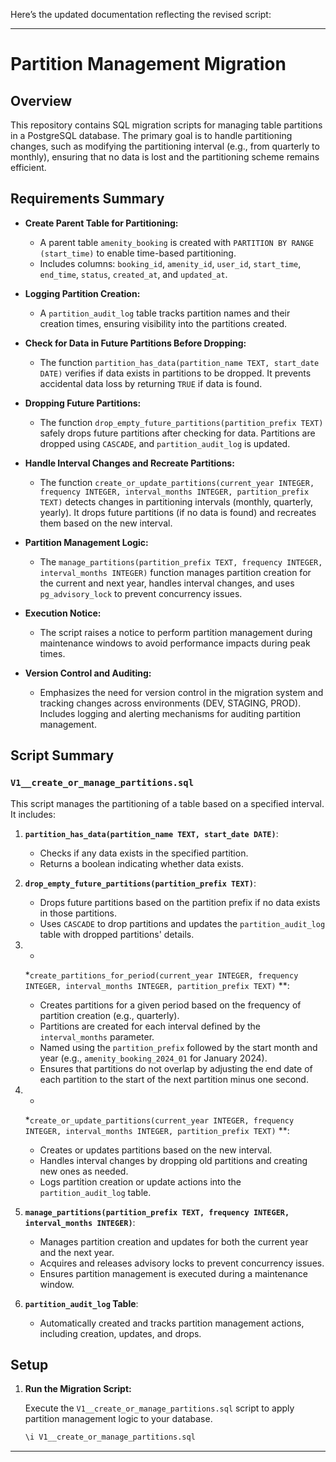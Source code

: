 Here’s the updated documentation reflecting the revised script:

---

# Partition Management Migration

## Overview

This repository contains SQL migration scripts for managing table partitions in a PostgreSQL database. The primary goal is to handle partitioning changes, such as modifying the partitioning interval (e.g., from quarterly to monthly), ensuring that no data is lost and the partitioning scheme remains efficient.

## Requirements Summary

- **Create Parent Table for Partitioning:**
    - A parent table `amenity_booking` is created with `PARTITION BY RANGE (start_time)` to enable time-based
      partitioning.
    - Includes columns: `booking_id`, `amenity_id`, `user_id`, `start_time`, `end_time`, `status`, `created_at`,
      and `updated_at`.

- **Logging Partition Creation:**
    - A `partition_audit_log` table tracks partition names and their creation times, ensuring visibility into the
      partitions created.

- **Check for Data in Future Partitions Before Dropping:**
    - The function `partition_has_data(partition_name TEXT, start_date DATE)` verifies if data exists in partitions to
      be dropped. It prevents accidental data loss by returning `TRUE` if data is found.

- **Dropping Future Partitions:**
    - The function `drop_empty_future_partitions(partition_prefix TEXT)` safely drops future partitions after checking
      for data. Partitions are dropped using `CASCADE`, and `partition_audit_log` is updated.

- **Handle Interval Changes and Recreate Partitions:**
    - The
      function `create_or_update_partitions(current_year INTEGER, frequency INTEGER, interval_months INTEGER, partition_prefix TEXT)`
      detects changes in partitioning intervals (monthly, quarterly, yearly). It drops future partitions (if no data is
      found) and recreates them based on the new interval.

- **Partition Management Logic:**
    - The `manage_partitions(partition_prefix TEXT, frequency INTEGER, interval_months INTEGER)` function manages
      partition creation for the current and next year, handles interval changes, and uses `pg_advisory_lock` to prevent
      concurrency issues.

- **Execution Notice:**
    - The script raises a notice to perform partition management during maintenance windows to avoid performance impacts
      during peak times.

- **Version Control and Auditing:**
    - Emphasizes the need for version control in the migration system and tracking changes across environments (DEV,
      STAGING, PROD). Includes logging and alerting mechanisms for auditing partition management.

## Script Summary

### `V1__create_or_manage_partitions.sql`

This script manages the partitioning of a table based on a specified interval. It includes:

1. **`partition_has_data(partition_name TEXT, start_date DATE)`**:
    - Checks if any data exists in the specified partition.
    - Returns a boolean indicating whether data exists.

2. **`drop_empty_future_partitions(partition_prefix TEXT)`**:
    - Drops future partitions based on the partition prefix if no data exists in those partitions.
    - Uses `CASCADE` to drop partitions and updates the `partition_audit_log` table with dropped partitions' details.

3. *
   *`create_partitions_for_period(current_year INTEGER, frequency INTEGER, interval_months INTEGER, partition_prefix TEXT)`
   **:
    - Creates partitions for a given period based on the frequency of partition creation (e.g., quarterly).
    - Partitions are created for each interval defined by the `interval_months` parameter.
    - Named using the `partition_prefix` followed by the start month and year (e.g., `amenity_booking_2024_01` for
      January 2024).
    - Ensures that partitions do not overlap by adjusting the end date of each partition to the start of the next
      partition minus one second.

4. *
   *`create_or_update_partitions(current_year INTEGER, frequency INTEGER, interval_months INTEGER, partition_prefix TEXT)`
   **:
    - Creates or updates partitions based on the new interval.
    - Handles interval changes by dropping old partitions and creating new ones as needed.
    - Logs partition creation or update actions into the `partition_audit_log` table.

5. **`manage_partitions(partition_prefix TEXT, frequency INTEGER, interval_months INTEGER)`**:
    - Manages partition creation and updates for both the current year and the next year.
    - Acquires and releases advisory locks to prevent concurrency issues.
    - Ensures partition management is executed during a maintenance window.

6. **`partition_audit_log` Table**:
    - Automatically created and tracks partition management actions, including creation, updates, and drops.

## Setup

1. **Run the Migration Script:**

   Execute the `V1__create_or_manage_partitions.sql` script to apply partition management logic to your database.

   ```sql
   \i V1__create_or_manage_partitions.sql
   ```

---